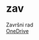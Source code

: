 # zav
Završni rad\
[OneDrive](https://ferhr-my.sharepoint.com/personal/fa53779_fer_hr/_layouts/15/onedrive.aspx?view=0&id=%2Fpersonal%2Ffa53779%5Ffer%5Fhr%2FDocuments%2FSparkyProject)
